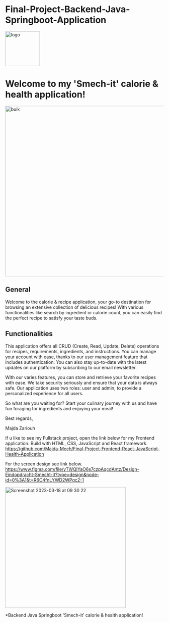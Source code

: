 # Final-Project-Backend-Java-Springboot-Application

<img width="110" alt="logo" src="https://user-images.githubusercontent.com/112877888/228515622-6aee77f8-341c-437d-bc21-2b8e36a8a381.png">


# Welcome to my 'Smech-it' calorie & health application!


 <img width="540" alt="buik" src="https://user-images.githubusercontent.com/112877888/228510996-a0b85df7-e6d2-4125-9469-ad3f3d6cce90.png">
 
## General 
Welcome to the calorie & recipe application, your go-to destination for browsing an extensive collection of delicious recipes! With various functionalities like search by ingredient or calorie count, you can easily find the perfect recipe to satisfy your taste buds.


## Functionalities
This application offers all CRUD (Create, Read, Update, Delete) operations for recipes, requirements, ingredients, and instructions. 
You can manage your account with ease, thanks to our user management feature that includes authentication. You can also stay up-to-date with the latest updates on our platform by subscribing to our email newsletter.

With our varies features, you can store and retrieve your favorite recipes with ease. We take security seriously and ensure that your data is always safe. Our application uses two roles: user and admin, to provide a personalized experience for all users.


So what are you waiting for? Start your culinary journey with us and have fun foraging for ingredients and enjoying your meal!

Best regards,

Majda Zariouh


If u like to see my Fullstack project, open the link below for my Frontend application. Build with HTML, CSS, JavaScript and React framework.
https://github.com/Majda-Mech/Final-Project-Frontend-React-JavaScript-Health-Application

For the screen design see link below.
https://www.figma.com/file/yTWQlYaO6s7czpAqcdAntz/Design-Eindopdracht-Smecht-it?type=design&node-id=0%3A1&t=R6C4fnLYWD2WPqc2-1



<img width="383" alt="Screenshot 2023-03-18 at 09 30 22" src="https://user-images.githubusercontent.com/112877888/228516896-b26f7de5-0288-42df-a905-a75d00d16f32.png">

*Backend Java Springboot 'Smech-it' calorie & health application!


